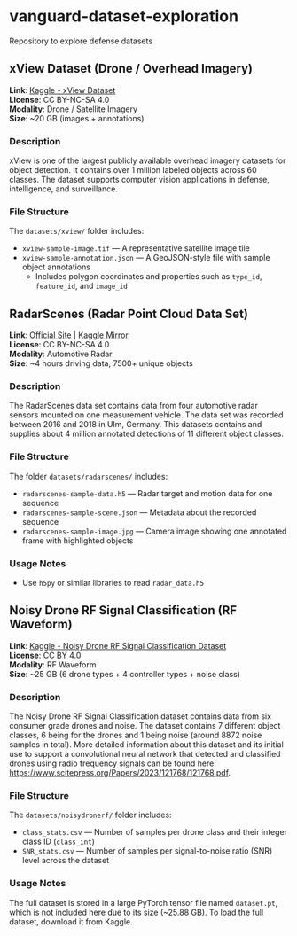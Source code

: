 # vanguard-dataset-exploration
Repository to explore defense datasets

## xView Dataset (Drone / Overhead Imagery)
**Link**: [Kaggle - xView Dataset](https://www.kaggle.com/datasets/hassanmojab/xview-dataset)  
**License**: CC BY-NC-SA 4.0  
**Modality**: Drone / Satellite Imagery  
**Size**: ~20 GB (images + annotations)

### Description
xView is one of the largest publicly available overhead imagery datasets for object detection. 
It contains over 1 million labeled objects across 60 classes. 
The dataset supports computer vision applications in defense, intelligence, and surveillance.

### File Structure
The `datasets/xview/` folder includes:
- `xview-sample-image.tif` — A representative satellite image tile
- `xview-sample-annotation.json` — A GeoJSON-style file with sample object annotations
  - Includes polygon coordinates and properties such as `type_id`, `feature_id`, and `image_id`

## RadarScenes (Radar Point Cloud Data Set)

**Link**: [Official Site](https://radar-scenes.com/dataset/about) | [Kaggle Mirror](https://www.kaggle.com/datasets/aleksandrdubrovin/the-radarscenes-data-set)  
**License**: CC BY-NC-SA 4.0  
**Modality**: Automotive Radar  
**Size**: ~4 hours driving data, 7500+ unique objects

### Description
The RadarScenes data set contains data from four automotive radar sensors mounted on one measurement vehicle. 
The data set was recorded between 2016 and 2018 in Ulm, Germany.
This datasets contains and supplies about 4 million annotated detections of 11 different object classes.

### File Structure
The folder `datasets/radarscenes/` includes:
- `radarscenes-sample-data.h5` — Radar target and motion data for one sequence  
- `radarscenes-sample-scene.json` — Metadata about the recorded sequence  
- `radarscenes-sample-image.jpg` — Camera image showing one annotated frame with highlighted objects

### Usage Notes
- Use `h5py` or similar libraries to read `radar_data.h5`

## Noisy Drone RF Signal Classification (RF Waveform)
**Link**: [Kaggle - Noisy Drone RF Signal Classification Dataset](https://www.kaggle.com/datasets/sgluege/noisy-drone-rf-signal-classification)    
**License**: CC BY 4.0    
**Modality**: RF Waveform    
**Size**: ~25 GB (6 drone types + 4 controller types + noise class)  

### Description
The Noisy Drone RF Signal Classification dataset contains data from six consumer grade drones and noise. 
The dataset contains 7 different object classes, 6 being for the drones and 1 being noise (around 8872 noise samples in total). 
More detailed information about this dataset and its initial use to support a convolutional neural network that detected and classified drones using radio frequency signals can be found here: https://www.scitepress.org/Papers/2023/121768/121768.pdf.   

### File Structure
The `datasets/noisydronerf/` folder includes:
- `class_stats.csv` — Number of samples per drone class and their integer class ID (`class_int`)
- `SNR_stats.csv` — Number of samples per signal-to-noise ratio (SNR) level across the dataset

### Usage Notes
The full dataset is stored in a large PyTorch tensor file named `dataset.pt`, which is not included here due to its size (~25.88 GB). 
To load the full dataset, download it from Kaggle.
